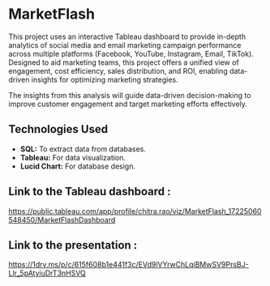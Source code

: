 # MarketFlash

This project uses an interactive Tableau dashboard to provide in-depth analytics of social media and email marketing campaign performance across multiple platforms (Facebook, YouTube, Instagram, Email, TikTok). Designed to aid marketing teams, this project offers a unified view of engagement, cost efficiency, sales distribution, and ROI, enabling data-driven insights for optimizing marketing strategies.


The insights from this analysis will guide data-driven decision-making to improve customer engagement and target marketing efforts effectively.

## Technologies Used


- **SQL:** To extract data from databases.
- **Tableau:** For data visualization.
- **Lucid Chart:** For database design.

## Link to the Tableau dashboard :

https://public.tableau.com/app/profile/chitra.rao/viz/MarketFlash_17225060548450/MarketFlashDashboard

## Link to the presentation :

https://1drv.ms/p/c/615f608b1e441f3c/EVd9lVYrwChLqiBMwSV9PrsBJ-Llr_5pAtyiuDrT3nHSVQ



